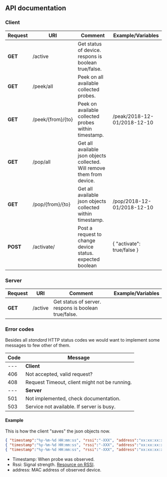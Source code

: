 
## API documentation

### Client 

|Request  |URI            |Comment                                                    |Example/Variables          |
|---      |---            |---                                                        |---                        |
|**GET**|/active          |Get status of device. respons is boolean true/false.       |                           |
|**GET**|/peek/all        |Peek on all available collected probes.                    |                           |
|**GET**|/peek/{from}/{to}    |Peek on available collected probes within timestamp.       |/peak/2018-12-01/2018-12-10|
|**GET**|/pop/all         |Get all available json objects collected. Will remove them from device.                  |                           |
|**GET**|/pop/{from}/{to}     |Get all available json objects collected within timestamp. |/pop/2018-12-01/2018-12-10 |
|**POST**|/activate/      |Post a request to change device status. expected boolean   |{ "activate": true/false }  |

### Server


|Request  |URI            |Comment                                                    |Example/Variables          |
|---      |---            |---                                                        |---                        |
|**GET**|/active          |Get status of server. respons is boolean true/false.       |                           |


### Error codes
Besides all *standard* HTTP status codes we would want to implement some messages to few other of them.

|Code |Message                                          |
|---  |---                                              |
|---  |**Client**                                       |
|406  | Not accepted, valid request?                    |
|408  | Request Timeout, client might not be running.   |
|---  |**Server**                                       |
|501  | Not implemented, check documentation.           |
|503  | Service not available. If server is busy.       |

#### Example

This is how the client "saves" the json objects now.

```json
{ "timestamp":"%y-%m-%d HH:mm:ss", "rssi":"-XXX", "address":"xx:xx:xx:xx:xx:xx" }
{ "timestamp":"%y-%m-%d HH:mm:ss", "rssi":"-XXX", "address":"xx:xx:xx:xx:xx:xx" }
{ "timestamp":"%y-%m-%d HH:mm:ss", "rssi":"-XXX", "address":"xx:xx:xx:xx:xx:xx" }
```

* Timestamp: When probe was observed.
* Rssi: Signal strength. [Resource on RSSI](https://www.metageek.com/training/resources/understanding-rssi.html).
* address: MAC address of observed device.
